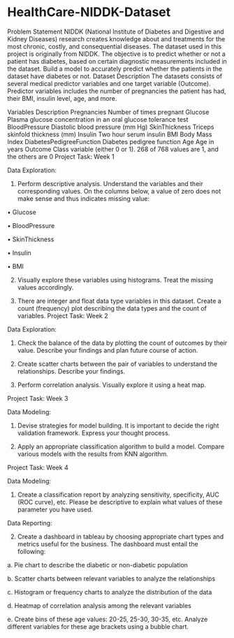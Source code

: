 # HealthCare-NIDDK-Dataset
Problem Statement      NIDDK (National Institute of Diabetes and Digestive and Kidney Diseases) research creates knowledge about and treatments for the most chronic, costly, and consequential diseases.     The dataset used in this project is originally from NIDDK. The objective is to predict whether or not a patient has diabetes, based on certain diagnostic measurements included in the dataset.     Build a model to accurately predict whether the patients in the dataset have diabetes or not.  Dataset Description  The datasets consists of several medical predictor variables and one target variable (Outcome). Predictor variables includes the number of pregnancies the patient has had, their BMI, insulin level, age, and more.
 
Variables 	Description
Pregnancies 	Number of times pregnant
Glucose 	Plasma glucose concentration in an oral glucose tolerance test
BloodPressure 	Diastolic blood pressure (mm Hg)
SkinThickness 	Triceps skinfold thickness (mm)
Insulin 	Two hour serum insulin
BMI 	Body Mass Index
DiabetesPedigreeFunction 	Diabetes pedigree function
Age 	Age in years
Outcome 	Class variable (either 0 or 1). 268 of 768 values are 1, and the others are 0
Project Task: Week 1

Data Exploration:

1. Perform descriptive analysis. Understand the variables and their corresponding values. On the columns below, a value of zero does not make sense and thus indicates missing value:

• Glucose

• BloodPressure

• SkinThickness

• Insulin

• BMI

2. Visually explore these variables using histograms. Treat the missing values accordingly.

3. There are integer and float data type variables in this dataset. Create a count (frequency) plot describing the data types and the count of variables. 
Project Task: Week 2

Data Exploration:

1. Check the balance of the data by plotting the count of outcomes by their value. Describe your findings and plan future course of action.

2. Create scatter charts between the pair of variables to understand the relationships. Describe your findings.

3. Perform correlation analysis. Visually explore it using a heat map.

 
Project Task: Week 3

Data Modeling:

1. Devise strategies for model building. It is important to decide the right validation framework. Express your thought process.

2. Apply an appropriate classification algorithm to build a model. Compare various models with the results from KNN algorithm.

 

Project Task: Week 4

Data Modeling:

1. Create a classification report by analyzing sensitivity, specificity, AUC (ROC curve), etc. Please be descriptive to explain what values of these parameter you have used.

Data Reporting:

2. Create a dashboard in tableau by choosing appropriate chart types and metrics useful for the business. The dashboard must entail the following:

a. Pie chart to describe the diabetic or non-diabetic population

b. Scatter charts between relevant variables to analyze the relationships

c. Histogram or frequency charts to analyze the distribution of the data

d. Heatmap of correlation analysis among the relevant variables

e. Create bins of these age values: 20-25, 25-30, 30-35, etc. Analyze different variables for these age brackets using a bubble chart.
